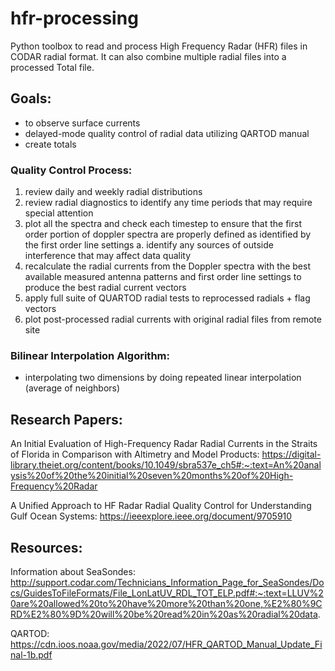 # hfr-processing
Python toolbox to read and process High Frequency Radar (HFR) files in CODAR radial format. It can also combine multiple radial files into a processed Total file.

## Goals:
-	to observe surface currents
-	delayed-mode quality control of radial data utilizing QARTOD manual
-	create totals

### Quality Control Process:
1.	review daily and weekly radial distributions
2.	review radial diagnostics to identify any time periods that may require special attention
3.	plot all the spectra and check each timestep to ensure that the first order portion of doppler spectra are properly defined as identified by the first order line settings
a.	identify any sources of outside interference that may affect data quality
4.	recalculate the radial currents from the Doppler spectra with the best available measured antenna patterns and first order line settings to produce the best radial current vectors
5.	apply full suite of QUARTOD radial tests to reprocessed radials + flag vectors
6.	plot post-processed radial currents with original radial files from remote site

### Bilinear Interpolation Algorithm:
-	interpolating two dimensions by doing repeated linear interpolation (average of neighbors)



## Research Papers:

An Initial Evaluation of High-Frequency Radar Radial Currents in the Straits of Florida in Comparison with Altimetry and Model Products: https://digital-library.theiet.org/content/books/10.1049/sbra537e_ch5#:~:text=An%20analysis%20of%20the%20initial%20seven%20months%20of%20High-Frequency%20Radar

A Unified Approach to HF Radar Radial Quality Control for Understanding Gulf Ocean Systems: https://ieeexplore.ieee.org/document/9705910



## Resources: 

Information about SeaSondes: http://support.codar.com/Technicians_Information_Page_for_SeaSondes/Docs/GuidesToFileFormats/File_LonLatUV_RDL_TOT_ELP.pdf#:~:text=LLUV%20are%20allowed%20to%20have%20more%20than%20one,%E2%80%9CRD%E2%80%9D%20will%20be%20read%20in%20as%20radial%20data.

QARTOD: https://cdn.ioos.noaa.gov/media/2022/07/HFR_QARTOD_Manual_Update_Final-1b.pdf

